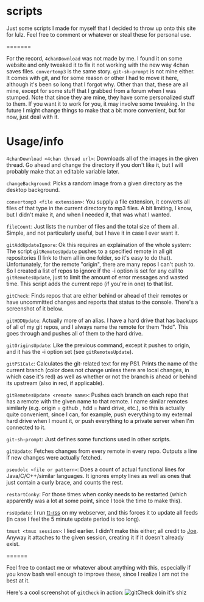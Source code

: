 scripts
=======

Just some scripts I made for myself that I decided to throw up onto this site for lulz. Feel free to comment or whatever or steal these for personal use.

=======

For the record, `4chanDownload` was not made by me. I found it on some website and only tweaked it to fix it not working with the new way 4chan saves files.
`convertomp3` is the same story.
`git-sh-prompt` is not mine either. It comes with git, and for some reason or other I had to move it here, although it's been so long that I forgot why.
Other than that, these are all mine, except for some stuff that I grabbed from a forum when I was stumped. Note that since they are mine, they have some personalized stuff to them. If you want it to work for you, it may involve some tweaking. In the future I might change things to make that a bit more convenient, but for now, just deal with it.

Usage/info
======

`4chanDownload <4chan thread url>`: Downloads all of the images in the given thread. Go ahead and change the directory if you don't like it, but I will probably make that an editable variable later.

`changeBackground`: Picks a random image from a given directory as the desktop background.

`convertomp3 <file extension>`: You supply a file extension, it converts all files of that type in the current directory to mp3 files. A bit limiting, I know, but I didn't make it, and when I needed it, that was what I wanted.

`fileCount`: Just lists the number of files and the total size of them all. Simple, and not particularly useful, but I have it in case I ever want it.

`gitAddUpdateIgnore`: Ok this requires an explaination of the whole system: The script `gitRemotesUpdate` pushes to a specified remote in all git repositories (I link to them all in one folder, so it's easy to do that). Unfortunately, for the remote "origin", there are many repos I can't push to. So I created a list of repos to ignore if the -i option is set for any call to `gitRemotesUpdate`, just to limit the amount of error messages and wasted time. This script adds the current repo (if you're in one) to that list.

`gitCheck`: Finds repos that are either behind or ahead of their remotes or have uncommitted changes and reports that status to the console. There's a screenshot of it below.

`gitHDDUpdate`: Actually more of an alias. I have a hard drive that has backups of all of my git repos, and I always name the remote for them "hdd". This goes through and pushes all of them to the hard drive.

`gitOriginsUpdate`: Like the previous command, except it pushes to origin, and it has the -i option set (see `gitRemotesUpdate`).

`gitPS1Calc`: Calculates the git-related text for my PS1. Prints the name of the current branch (color does not change unless there are local changes, in which case it's red) as well as whether or not the branch is ahead or behind its upstream (also in red, if applicable).

`gitRemotesUpdate <remote name>`: Pushes each branch on each repo that has a remote with the given name to that remote. I name similar remotes similarly (e.g. origin = github , hdd = hard drive, etc.), so this is actually quite convenient, since I can, for example, push everything to my external hard drive when I mount it, or push everything to a private server when I'm connected to it.

`git-sh-prompt`: Just defines some functions used in other scripts.

`gitUpdate`: Fetches changes from every remote in every repo. Outputs a line if new changes were actually fetched.

`pseudolc <file or pattern>`: Does a count of actual functional lines for Java/C/C++/similar languages. It ignores empty lines as well as ones that just contain a curly brace, and counts the rest.

`restartConky`: For those times when conky needs to be restarted (which apparently was a lot at some point, since I took the time to make this).

`rssUpdate`: I run [tt-rss](http://tt-rss.org) on my webserver, and this forces it to update all feeds (in case I feel the 5 minute update period is too long).

`tmuxt <tmux session>`: I lied earlier. I didn't make this either; all credit to [Joe](https://github.com/Ginto8). Anyway it attaches to the given session, creating it if it doesn't already exist.


======

Feel free to contact me or whatever about anything with this, especially if you know bash well enough to improve these, since I realize I am not the best at it.

Here's a cool screenshot of `gitCheck` in action:
![gitCheck doin it's shiz](https://dl.dropboxusercontent.com/u/16835571/Pictures/2013-07-14-025201_397x139_scrot.png)
